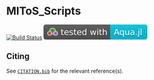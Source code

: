 # MIToS_Scripts

[![Build Status](https://github.com/MIToSOrg/MIToS_Scripts.jl/actions/workflows/CI.yml/badge.svg?branch=main)](https://github.com/MIToSOrg/MIToS_Scripts.jl/actions/workflows/CI.yml?query=branch%3Amain)
[![Aqua](https://raw.githubusercontent.com/JuliaTesting/Aqua.jl/master/badge.svg)](https://github.com/JuliaTesting/Aqua.jl)

## Citing

See [`CITATION.bib`](CITATION.bib) for the relevant reference(s).
